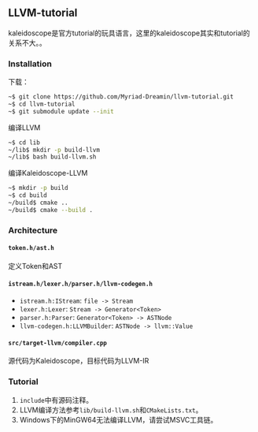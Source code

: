 
## LLVM-tutorial

kaleidoscope是官方tutorial的玩具语言，这里的kaleidoscope其实和tutorial的关系不大。。

### Installation

下载：
```bash
~$ git clone https://github.com/Myriad-Dreamin/llvm-tutorial.git
~$ cd llvm-tutorial
~$ git submodule update --init
```

编译LLVM
```bash
~$ cd lib
~/lib$ mkdir -p build-llvm
~/lib$ bash build-llvm.sh
```

编译Kaleidoscope-LLVM
```bash
~$ mkdir -p build
~$ cd build
~/build$ cmake ..
~/build$ cmake --build .
```

### Architecture

#### `token.h/ast.h`

定义Token和AST

#### `istream.h/lexer.h/parser.h/llvm-codegen.h`

+ `istream.h:IStream`: `file -> Stream`
+ `lexer.h:Lexer`: `Stream -> Generator<Token>`
+ `parser.h:Parser`: `Generator<Token> -> ASTNode`
+ `llvm-codegen.h:LLVMBuilder`: `ASTNode -> llvm::Value`

#### `src/target-llvm/compiler.cpp`

源代码为Kaleidoscope，目标代码为LLVM-IR

### Tutorial

1. `include`中有源码注释。
2. LLVM编译方法参考`lib/build-llvm.sh`和`CMakeLists.txt`。
3. Windows下的MinGW64无法编译LLVM，请尝试MSVC工具链。
